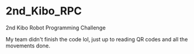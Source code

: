 # 2nd_Kibo_RPC
2nd Kibo Robot Programming Challenge

My team didn't finish the code lol, just up to reading QR codes and all the movements done.
